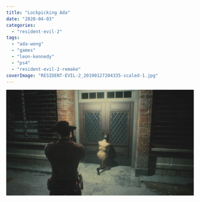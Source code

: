 ```yaml
---
title: "Lockpicking Ada"
date: "2020-04-03"
categories: 
  - "resident-evil-2"
tags: 
  - "ada-wong"
  - "games"
  - "leon-kennedy"
  - "ps4"
  - "resident-evil-2-remake"
coverImage: "RESIDENT-EVIL-2_20190127204335-scaled-1.jpg"
---
```


[![](images/RESIDENT-EVIL-2_20190127204335-scaled-1.jpg)](https://davidpeach.co.uk/wp-content/uploads/2023/01/RESIDENT-EVIL-2_20190127204335-scaled-1.jpg)
